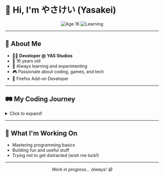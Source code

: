 # 👋 Hi, I'm やさけい (Yasakei) 

<p align="center">
  <img src="https://img.shields.io/badge/Age-16-blue" alt="Age 16">
  <img src="https://img.shields.io/badge/Status-Learning-brightgreen" alt="Learning">
</p>

---

## 🚀 About Me

- 🧑‍💻 **Developer @ YAS Studios**
- 🎂 16 years old
- 🌱 Always learning and experimenting
- 🎮 Passionate about coding, games, and tech
- 🦊 Firefox Add-on Developer

---

## 🛤️ My Coding Journey
<details>
<summary>Click to expand!</summary>

- 🐍 Currently learning **Python**
- 💻 Exploring **JavaScript**
- 🛠️ Love building new projects and tinkering
- 🤹‍♂️ Sometimes get distracted (procrastination is my superpower!)

</details>

---

## 🌟 What I'm Working On

- Mastering programming basics
- Building fun and useful stuff
- Trying not to get distracted (wish me luck!)

---

<p align="center">
  <em>Work in progress... always! 😄</em>
</p>

